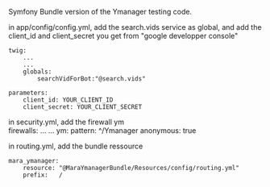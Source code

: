 Symfony Bundle version of the Ymanager testing code.  

in app/config/config.yml, add the search.vids service as global, and add the client_id and client_secret you get from "google developper console" 

	twig:	
		...
		...
		globals:
			searchVidForBot:"@search.vids"
		
	parameters:
		client_id: YOUR_CLIENT_ID
		client_secret: YOUR_CLIENT_SECRET


in security.yml, add the firewall ym	
	firewalls:
		...
		...
		ym:
				pattern: ^/Ymanager
				anonymous: true

in routing.yml, add the bundle ressource			
			
	mara_ymanager:
		resource: "@MaraYmanagerBundle/Resources/config/routing.yml"
		prefix:   /
